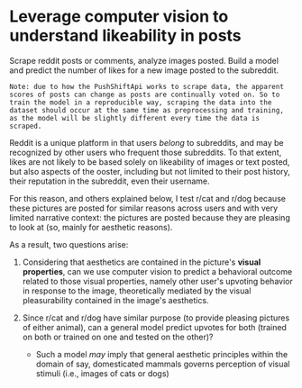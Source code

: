 # Leverage computer vision to understand likeability in posts
Scrape reddit posts or comments, analyze images posted. Build a model and predict the number of likes for a new image posted to the subreddit.

```
Note: due to how the PushShiftApi works to scrape data, the apparent scores of posts can change as posts are continually voted on. So to train the model in a reproducible way, scraping the data into the dataset should occur at the same time as preprocessing and training, as the model will be slightly different every time the data is scraped.
```

Reddit is a unique platform in that users *belong* to subreddits, and may be recognized by other users who frequent those subreddits. To that extent, likes are not likely to be based solely on likeability of images or text posted, but also aspects of the ooster, including but not limited to their post history, their reputation in the subreddit, even their username.

For this reason, and others explained below, I test r/cat and r/dog because these pictures are posted for similar reasons across users and with very limited narrative context: the pictures are posted because they are pleasing to look at (so, mainly for aesthetic reasons).

As a result, two questions arise:

1. Considering that aesthetics are contained in the picture's **visual properties**, can we use computer vision to predict a behavioral outcome related to those visual properties, namely other user's upvoting behavior in response to the image, theoretically mediated by the visual pleasurability contained in the image's aesthetics.

2. Since r/cat and r/dog have similar purpose (to provide pleasing pictures of either animal), can a general model predict upvotes for both (trained on both or trained on one and tested on the other)?
    - Such a model *may* imply that general aesthetic principles within the domain of say, domesticated mammals governs perception of visual stimuli (i.e., images of cats or dogs)

